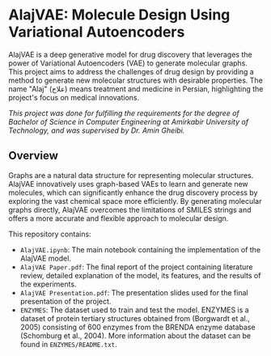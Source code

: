 # AlajVAE: Molecule Design Using Variational Autoencoders

AlajVAE is a deep generative model for drug discovery that leverages the power of Variational Autoencoders (VAE) to generate molecular graphs. This project aims to address the challenges of drug design by providing a method to generate new molecular structures with desirable properties. The name "Alaj" (علاج) means treatment and medicine in Persian, highlighting the project's focus on medical innovations.

*This project was done for fulfilling the requirements for the degree of Bachelor of Science in Computer Engineering at Amirkabir University of Technology, and was supervised by Dr. Amin Gheibi.*

## Overview

Graphs are a natural data structure for representing molecular structures. AlajVAE innovatively uses graph-based VAEs to learn and generate new molecules, which can significantly enhance the drug discovery process by exploring the vast chemical space more efficiently. By generating molecular graphs directly, AlajVAE overcomes the limitations of SMILES strings and offers a more accurate and flexible approach to molecular design.

This repository contains: 

- `AlajVAE.ipynb`: The main notebook containing the implementation of the AlajVAE model.
- `AlajVAE Paper.pdf`: The final report of the project containing literature review, detailed explanation of the model, its features, and the results of the experiments.
- `AlajVAE Presentation.pdf`: The presentation slides used for the final presentation of the project.
- `ENZYMES`: The dataset used to train and test the model. ENZYMES is a dataset of protein tertiary structures obtained from (Borgwardt et al., 2005) consisting of 600 enzymes from the BRENDA enzyme database (Schomburg et al., 2004). More information about the dataset can be found in `ENZYMES/README.txt`.





